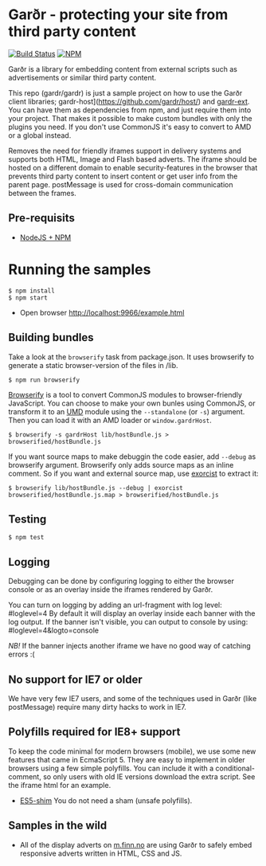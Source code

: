 # Garðr - protecting your site from third party content

[![Build Status](https://api.travis-ci.org/gardr/gardr.png?branch=master)](https://travis-ci.org/gardr/gardr)
[![NPM](https://nodei.co/npm/gardr.png?stars=true&downloads=true)](https://npmjs.org/package/gardr)

Garðr is a library for embedding content from external scripts such as advertisements or similar third party content.

This repo (gardr/gardr) is just a sample project on how to use the Garðr client libraries;
gardr-host](https://github.com/gardr/host/) and [gardr-ext](https://github.com/gardr/ext/). You can have them as
dependencies from npm, and just require them into your project. That makes it possible to make custom bundles with only
the plugins you need. If you don't use CommonJS it's easy to convert to AMD or a global instead.

Removes the need for friendly iframes support in delivery systems and supports both HTML, Image and Flash based adverts.
The iframe should be hosted on a different domain to enable security-features in the browser that prevents third party
content to insert content or get user info from the parent page. postMessage is used for cross-domain communication
between the frames.

## Pre-requisits
* [NodeJS + NPM](http://nodejs.org)

# Running the samples

	$ npm install
	$ npm start

* Open browser [http://localhost:9966/example.html](http://localhost:9966/example.html)

## Building bundles
Take a look at the `browserify` task from package.json. It uses browserify to generate a static browser-version of the
files in /lib.

	$ npm run browserify

[Browserify](https://github.com/substack/node-browserify) is a tool to convert CommonJS modules to browser-friendly
JavaScript. You can choose to make your own bunles using CommonJS, or transform it to an
[UMD](https://github.com/umdjs/umd) module using the `--standalone` (or `-s`) argument. Then you can load it with an AMD
loader or `window.gardrHost`.

	$ browserify -s gardrHost lib/hostBundle.js > browserified/hostBundle.js

If you want source maps to make debuggin the code easier, add `--debug` as browserify argument. Browserify only adds
source maps as an inline comment. So if you want and external source map, use
[exorcist](https://github.com/thlorenz/exorcist) to extract it:

	$ browserify lib/hostBundle.js --debug | exorcist browserified/hostBundle.js.map > browserified/hostBundle.js

## Testing

	$ npm test

## Logging

Debugging can be done by configuring logging to either the browser console or as an overlay inside the iframes rendered
by Garðr.

You can turn on logging by adding an url-fragment with log level: #loglevel=4
By default it will display an overlay inside each banner with the log output. If the banner isn't visible, you can
output to console by using: #loglevel=4&logto=console

*NB!* If the banner injects another iframe we have no good way of catching errors :(

## No support for IE7 or older

We have very few IE7 users, and some of the techniques used in Garðr (like postMessage) require many dirty hacks to
work in IE7.

## Polyfills required for IE8+ support

To keep the code minimal for modern browsers (mobile), we use some new features that came in EcmaScript 5. They are easy
to implement in older browsers using a few simple polyfills. You can include it with a conditional-comment, so only
users with old IE versions download the extra script. See the iframe html for an example.
* [ES5-shim](https://npmjs.org/package/es5-shim) You do not need a sham (unsafe polyfills).

## Samples in the wild

* All of the display adverts on [m.finn.no](http://m.finn.no/) are using Garðr to safely embed responsive adverts written
in HTML, CSS and JS.
